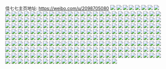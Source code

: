 佳七七主页地址: https://weibo.com/u/2098705080 
![](https://wx4.sinaimg.cn/mw2000/7d17b2b8ly1h96v45kdx6j227w31f4qr.jpg) 
![](https://wx4.sinaimg.cn/mw2000/7d17b2b8ly1h96v3phzn8j22c0340kjn.jpg) 
![](https://wx4.sinaimg.cn/mw2000/7d17b2b8ly1h96v67bz59j22c037bx6r.jpg) 
![](https://wx4.sinaimg.cn/mw2000/7d17b2b8ly1h96v2xvynej22c0340e83.jpg) 
![](https://wx4.sinaimg.cn/mw2000/7d17b2b8ly1h96v36hbxcj22c03771l0.jpg) 
![](https://wx4.sinaimg.cn/mw2000/7d17b2b8ly1h96v52x4kdj22c03401ky.jpg) 
![](https://wx4.sinaimg.cn/mw2000/7d17b2b8ly1h96v6txia9j224w2y44qr.jpg) 
![](https://wx4.sinaimg.cn/mw2000/7d17b2b8ly1h93nmyf8qjj22c03404qr.jpg) 
![](https://wx4.sinaimg.cn/mw2000/7d17b2b8ly1h93nnau44hj22c03407wi.jpg) 
![](https://wx4.sinaimg.cn/mw2000/7d17b2b8ly1h91eakowugj21te2f6kjl.jpg) 
![](https://wx4.sinaimg.cn/mw2000/7d17b2b8ly1h91eabt35gj22c0340b2a.jpg) 
![](https://wx4.sinaimg.cn/mw2000/7d17b2b8ly1h91eas2mehj22c03401kz.jpg) 
![](https://wx4.sinaimg.cn/mw2000/7d17b2b8ly1h91eaetz6cj22c0340qv6.jpg) 
![](https://wx4.sinaimg.cn/mw2000/7d17b2b8ly1h91eb1dfssj229v35se83.jpg) 
![](https://wx4.sinaimg.cn/mw2000/7d17b2b8ly1h91ea9azqgj21sk2e2npd.jpg) 
![](https://wx4.sinaimg.cn/mw2000/7d17b2b8ly1h909cp1drbj226f2wke83.jpg) 
![](https://wx4.sinaimg.cn/mw2000/7d17b2b8ly1h909cv9d85j228c2z4npd.jpg) 
![](https://wx4.sinaimg.cn/mw2000/7d17b2b8ly1h909bofc3zj22c0340qv7.jpg) 
![](https://wx4.sinaimg.cn/mw2000/7d17b2b8ly1h909acqqmej224s2usnpe.jpg) 
![](https://wx4.sinaimg.cn/mw2000/7d17b2b8ly1h909b3ifiij226o2wx1kz.jpg) 
![](https://wx4.sinaimg.cn/mw2000/7d17b2b8ly1h907xdwm0mj22822yrnpe.jpg) 
![](https://wx4.sinaimg.cn/mw2000/7d17b2b8ly1h907xbh8wpj21gj2497wh.jpg) 
![](https://wx4.sinaimg.cn/mw2000/7d17b2b8ly1h907yqgg09j21xm2pgnpd.jpg) 
![](https://wx4.sinaimg.cn/mw2000/7d17b2b8ly1h8z5qhzn5cj22062o8u0x.jpg) 
![](https://wx4.sinaimg.cn/mw2000/7d17b2b8ly1h8z5pdupnwj22c0340b2c.jpg) 
![](https://wx4.sinaimg.cn/mw2000/7d17b2b8ly1h8z5r59pmij22c03401l0.jpg) 
![](https://wx4.sinaimg.cn/mw2000/7d17b2b8ly1h8z5pvn102j22c03401kz.jpg) 
![](https://wx4.sinaimg.cn/mw2000/7d17b2b8ly1h8xzut0sl6j22c0340hdu.jpg) 
![](https://wx4.sinaimg.cn/mw2000/7d17b2b8ly1h8xzuub7t5j22c0340u0y.jpg) 
![](https://wx4.sinaimg.cn/mw2000/7d17b2b8ly1h8xzv43iwhj22c0340e82.jpg) 
![](https://wx4.sinaimg.cn/mw2000/7d17b2b8ly1h8xzv5ghr0j22c0340hdu.jpg) 
![](https://wx4.sinaimg.cn/mw2000/7d17b2b8ly1h8xzv2uilqj22c0340b2a.jpg) 
![](https://wx4.sinaimg.cn/mw2000/7d17b2b8ly1h8xzv1ae93j22c0340u0y.jpg) 
![](https://wx4.sinaimg.cn/mw2000/7d17b2b8ly1h8plf5e2dpj22c0340hdu.jpg) 
![](https://wx4.sinaimg.cn/mw2000/7d17b2b8ly1h8pley2kvlj21r02c0hdt.jpg) 
![](https://wx4.sinaimg.cn/mw2000/7d17b2b8ly1h8plf22sp0j22c03401l0.jpg) 
![](https://wx4.sinaimg.cn/mw2000/7d17b2b8ly1h8jw5sqtxpj229v31hqv7.jpg) 
![](https://wx4.sinaimg.cn/mw2000/7d17b2b8ly1h8juzxg665j22c03407wl.jpg) 
![](https://wx4.sinaimg.cn/mw2000/7d17b2b8ly1h8irxlrg2wj22c0340x6r.jpg) 
![](https://wx4.sinaimg.cn/mw2000/7d17b2b8ly1h8irwz6klnj229e33zu11.jpg) 
![](https://wx4.sinaimg.cn/mw2000/7d17b2b8ly1h8irxrwqfdj21xm2ktb2a.jpg) 
![](https://wx4.sinaimg.cn/mw2000/7d17b2b8ly1h8irxv156ej229d30ie83.jpg) 
![](https://wx4.sinaimg.cn/mw2000/7d17b2b8ly1h8irx8q0roj22c0340qv8.jpg) 
![](https://wx4.sinaimg.cn/mw2000/7d17b2b8ly1h8incrf3o5j22c037rqv8.jpg) 
![](https://wx4.sinaimg.cn/mw2000/7d17b2b8ly1h8incxbju7j22an30zkjn.jpg) 
![](https://wx4.sinaimg.cn/mw2000/7d17b2b8ly1h8ind8700rj22c0340hdx.jpg) 
![](https://wx4.sinaimg.cn/mw2000/7d17b2b8ly1h8g60u9rklj229130ru0x.jpg) 
![](https://wx4.sinaimg.cn/mw2000/7d17b2b8ly1h8g61y3ynpj22542uyu0y.jpg) 
![](https://wx4.sinaimg.cn/mw2000/7d17b2b8ly1h8fbu8395ej22c0340kjm.jpg) 
![](https://wx4.sinaimg.cn/mw2000/7d17b2b8ly1h8fbu6we2vj22c0340x6p.jpg) 
![](https://wx4.sinaimg.cn/mw2000/7d17b2b8ly1h8fbu0xd2vj22c0340e83.jpg) 
![](https://wx4.sinaimg.cn/mw2000/7d17b2b8ly1h8fbu339tij22c0340e82.jpg) 
![](https://wx4.sinaimg.cn/mw2000/7d17b2b8ly1h8fbu45qetj229x318e82.jpg) 
![](https://wx4.sinaimg.cn/mw2000/7d17b2b8ly1h8fbu661d6j22c037b4qq.jpg) 
![](https://wx4.sinaimg.cn/mw2000/7d17b2b8ly1h8fbu58cb3j22a833hx6q.jpg) 
![](https://wx4.sinaimg.cn/mw2000/7d17b2b8ly1h8fbtzoddtj22c03401l0.jpg) 
![](https://wx4.sinaimg.cn/mw2000/7d17b2b8ly1h8fbu26oy0j22192rfkjm.jpg) 
![](https://wx4.sinaimg.cn/mw2000/7d17b2b8ly1h8btai45mvj22c0340npe.jpg) 
![](https://wx4.sinaimg.cn/mw2000/7d17b2b8ly1h8btadzqxyj22c0340hdu.jpg) 
![](https://wx4.sinaimg.cn/mw2000/7d17b2b8ly1h8btaha7wnj21zn2njqv5.jpg) 
![](https://wx4.sinaimg.cn/mw2000/7d17b2b8ly1h8bsgfrvr9j20u0140gwj.jpg) 
![](https://wx4.sinaimg.cn/mw2000/7d17b2b8ly1h8bsggb3efj20u01407ch.jpg) 
![](https://wx4.sinaimg.cn/mw2000/7d17b2b8ly1h8bsgh6542j20u0156n5c.jpg) 
![](https://wx4.sinaimg.cn/mw2000/7d17b2b8ly1h8agjpkcd7j20u0140thx.jpg) 
![](https://wx4.sinaimg.cn/mw2000/7d17b2b8ly1h8agjnvq3cj20u0140ahu.jpg) 
![](https://wx4.sinaimg.cn/mw2000/7d17b2b8ly1h8agjnjv40j20u0140gsq.jpg) 
![](https://wx4.sinaimg.cn/mw2000/7d17b2b8ly1h8agjupbw4j20u0140q85.jpg) 
![](https://wx4.sinaimg.cn/mw2000/7d17b2b8ly1h8agjqoezuj20u0140wk1.jpg) 
![](https://wx4.sinaimg.cn/mw2000/7d17b2b8ly1h83pp5bsakj20u0140gwi.jpg) 
![](https://wx4.sinaimg.cn/mw2000/7d17b2b8ly1h83pp5qg0yj20u014049l.jpg) 
![](https://wx4.sinaimg.cn/mw2000/7d17b2b8ly1h83pp4azn4j20u0147n7j.jpg) 
![](https://wx4.sinaimg.cn/mw2000/7d17b2b8ly1h83jvpjo03j22c03407wl.jpg) 
![](https://wx4.sinaimg.cn/mw2000/7d17b2b8ly1h83jva8nfhj22c0340x6q.jpg) 
![](https://wx4.sinaimg.cn/mw2000/7d17b2b8ly1h83jvgezxqj22c03407wj.jpg) 
![](https://wx4.sinaimg.cn/mw2000/7d17b2b8ly1h83jvcsp6pj22c03404qq.jpg) 
![](https://wx4.sinaimg.cn/mw2000/7d17b2b8ly1h83jv76v23j22c03404qq.jpg) 
![](https://wx4.sinaimg.cn/mw2000/7d17b2b8ly1h83jv4j2zoj22c0340qv5.jpg) 
![](https://wx4.sinaimg.cn/mw2000/7d17b2b8ly1h7zzqoyjfmj20u0140wnh.jpg) 
![](https://wx4.sinaimg.cn/mw2000/7d17b2b8ly1h7zzr2pznmj20u0140gva.jpg) 
![](https://wx4.sinaimg.cn/mw2000/7d17b2b8ly1h7zzr1nytjj20u01sz47o.jpg) 
![](https://wx4.sinaimg.cn/mw2000/7d17b2b8ly1h7zzqpbmx5j20u014044v.jpg) 
![](https://wx4.sinaimg.cn/mw2000/7d17b2b8ly1h7zzqnlb7zj20u0140n3v.jpg) 
![](https://wx4.sinaimg.cn/mw2000/7d17b2b8ly1h7vsgf2vnjj22c0340kjq.jpg) 
![](https://wx4.sinaimg.cn/mw2000/7d17b2b8ly1h7vjdggncaj22c0340npe.jpg) 
![](https://wx4.sinaimg.cn/mw2000/7d17b2b8ly1h7vjdilsxuj21r0340b2b.jpg) 
![](https://wx4.sinaimg.cn/mw2000/7d17b2b8ly1h7u79k9cwej21sg2ds4qp.jpg) 
![](https://wx4.sinaimg.cn/mw2000/7d17b2b8ly1h7u7aspez3j21sg2dsqv5.jpg) 
![](https://wx4.sinaimg.cn/mw2000/7d17b2b8ly1h7owai10ofj21ue2j9kjm.jpg) 
![](https://wx4.sinaimg.cn/mw2000/7d17b2b8ly1h7owamwjwtj21x12k2b2a.jpg) 
![](https://wx4.sinaimg.cn/mw2000/7d17b2b8ly1h7owaksk7wj21z72mxkjm.jpg) 
![](https://wx4.sinaimg.cn/mw2000/7d17b2b8ly1h7owar7xcij224o2u8x6t.jpg) 
![](https://wx4.sinaimg.cn/mw2000/7d17b2b8ly1h7owat3gbej21uz2hb1ky.jpg) 
![](https://wx4.sinaimg.cn/mw2000/7d17b2b8ly1h7owaeyq9nj20v91voe81.jpg) 
![](https://wx4.sinaimg.cn/mw2000/7d17b2b8ly1h7nlewecu5j22c0340qv5.jpg) 
![](https://wx4.sinaimg.cn/mw2000/7d17b2b8ly1h7nlf221rej22c03407wi.jpg) 
![](https://wx4.sinaimg.cn/mw2000/7d17b2b8ly1h7nlf8dgwhj22c03404qq.jpg) 
![](https://wx4.sinaimg.cn/mw2000/7d17b2b8ly1h7nlfhamfej22c0340qv6.jpg) 
![](https://wx4.sinaimg.cn/mw2000/7d17b2b8ly1h7nlflzzzmj22c03404qq.jpg) 
![](https://wx4.sinaimg.cn/mw2000/7d17b2b8ly1h7nl63eqqoj22c038v1l1.jpg) 
![](https://wx4.sinaimg.cn/mw2000/7d17b2b8ly1h7nl6icaz1j22712xde85.jpg) 
![](https://wx4.sinaimg.cn/mw2000/7d17b2b8ly1h7nl8rvtwfj22c0340x6q.jpg) 
![](https://wx4.sinaimg.cn/mw2000/7d17b2b8ly1h7nl76lbq2j21sg2dse82.jpg) 
![](https://wx4.sinaimg.cn/mw2000/7d17b2b8ly1h7nl74vnejj22c0340u10.jpg) 
![](https://wx4.sinaimg.cn/mw2000/7d17b2b8ly1h7nh63lgtej22c03407wj.jpg) 
![](https://wx4.sinaimg.cn/mw2000/7d17b2b8ly1h7mcok5lwfj22c0340u0z.jpg) 
![](https://wx4.sinaimg.cn/mw2000/7d17b2b8ly1h7mcofst79j225e2v7u0x.jpg) 
![](https://wx4.sinaimg.cn/mw2000/7d17b2b8ly1h7mcom31rgj22c03407wk.jpg) 
![](https://wx4.sinaimg.cn/mw2000/7d17b2b8ly1h7mcohlx62j22c0340u0y.jpg) 
![](https://wx4.sinaimg.cn/mw2000/7d17b2b8ly1h7mcoean46j22c03404qs.jpg) 
![](https://wx4.sinaimg.cn/mw2000/7d17b2b8ly1h7m6tim9i5j22c0340qv7.jpg) 
![](https://wx4.sinaimg.cn/mw2000/7d17b2b8ly1h7lf5cbnf9j22c03401ky.jpg) 
![](https://wx4.sinaimg.cn/mw2000/7d17b2b8ly1h7lf6lps0yj22c0340e82.jpg) 
![](https://wx4.sinaimg.cn/mw2000/7d17b2b8ly1h7lf4skmijj22c03407wm.jpg) 
![](https://wx4.sinaimg.cn/mw2000/7d17b2b8ly1h7lf84k57kj20zk1bc7a2.jpg) 
![](https://wx4.sinaimg.cn/mw2000/7d17b2b8ly1h7fhwk7h9vj22c0340wq2.jpg) 
![](https://wx4.sinaimg.cn/mw2000/7d17b2b8ly1h7fhwqgd6yj22c0340gs2.jpg) 
![](https://wx4.sinaimg.cn/mw2000/7d17b2b8ly1h7fhwzr17bj22c03407jd.jpg) 
![](https://wx4.sinaimg.cn/mw2000/7d17b2b8ly1h7fhx47l6dj21nv27thdt.jpg) 
![](https://wx4.sinaimg.cn/mw2000/7d17b2b8ly1h7fhxn8wpaj22c0340atc.jpg) 
![](https://wx4.sinaimg.cn/mw2000/7d17b2b8ly1h7fhxrbotxj22c0340wq0.jpg) 
![](https://wx4.sinaimg.cn/mw2000/7d17b2b8ly1h7eexjk2wsj22c03404qs.jpg) 
![](https://wx4.sinaimg.cn/mw2000/7d17b2b8ly1h7eey5b9dgj22c03407wk.jpg) 
![](https://wx4.sinaimg.cn/mw2000/7d17b2b8ly1h7eexsyzplj22c0340u0y.jpg) 
![](https://wx4.sinaimg.cn/mw2000/7d17b2b8ly1h7eeybkff1j22c03407wi.jpg) 
![](https://wx4.sinaimg.cn/mw2000/7d17b2b8ly1h7eexnrpbgj22c0340tp4.jpg) 
![](https://wx4.sinaimg.cn/mw2000/7d17b2b8ly1h76blk0ps9j22c0340k8u.jpg) 
![](https://wx4.sinaimg.cn/mw2000/7d17b2b8ly1h76bvix0jkj22c03407wi.jpg) 
![](https://wx4.sinaimg.cn/mw2000/7d17b2b8ly1h76bgjvii3j22c0340al5.jpg) 
![](https://wx4.sinaimg.cn/mw2000/7d17b2b8ly1h76bgeq7ejj22c0340b2b.jpg) 
![](https://wx4.sinaimg.cn/mw2000/7d17b2b8ly1h76bglrgvyj22c0340e82.jpg) 
![](https://wx4.sinaimg.cn/mw2000/7d17b2b8ly1h76bgoohn0j22c03407wh.jpg) 
![](https://wx4.sinaimg.cn/mw2000/7d17b2b8ly1h76bgach9hj229r30w7wk.jpg) 
![](https://wx4.sinaimg.cn/mw2000/7d17b2b8ly1h76bgnb51gj22c0340hdu.jpg) 
![](https://wx4.sinaimg.cn/mw2000/7d17b2b8ly1h6x2zhsnkkj22c0340kjm.jpg) 
![](https://wx4.sinaimg.cn/mw2000/7d17b2b8ly1h6x2zvixxfj22c0340n8y.jpg) 
![](https://wx4.sinaimg.cn/mw2000/7d17b2b8ly1h6x3007ucjj22c0340tmh.jpg) 
![](https://wx4.sinaimg.cn/mw2000/7d17b2b8ly1h6x2zssobtj22c0340e82.jpg) 
![](https://wx4.sinaimg.cn/mw2000/7d17b2b8ly1h6x2zy3hfwj22c03401ky.jpg) 
![](https://wx4.sinaimg.cn/mw2000/7d17b2b8ly1h6x2zendztj223m2tqhdv.jpg) 
![](https://wx4.sinaimg.cn/mw2000/7d17b2b8ly1h6x2zaqbrxj21jx22ke82.jpg) 
![](https://wx4.sinaimg.cn/mw2000/7d17b2b8ly1h6x2zm009vj228j31xhdt.jpg) 
![](https://wx4.sinaimg.cn/mw2000/7d17b2b8ly1h6urmb5c9tj21sg2dsdka.jpg) 
![](https://wx4.sinaimg.cn/mw2000/7d17b2b8ly1h6urmfbw7nj226g2zpb2c.jpg) 
![](https://wx4.sinaimg.cn/mw2000/7d17b2b8ly1h6urmcht2zj226n2wvu0y.jpg) 
![](https://wx4.sinaimg.cn/mw2000/7d17b2b8ly1h6urmnkmesj22c03407ca.jpg) 
![](https://wx4.sinaimg.cn/mw2000/7d17b2b8ly1h6urmkvzqqj22c03401ky.jpg) 
![](https://wx4.sinaimg.cn/mw2000/7d17b2b8ly1h6uqooql19j22c0340e82.jpg) 
![](https://wx4.sinaimg.cn/mw2000/7d17b2b8ly1h6uqol5h79j22c0340q9n.jpg) 
![](https://wx4.sinaimg.cn/mw2000/7d17b2b8ly1h6uqohekopj22c0340kjm.jpg) 
![](https://wx4.sinaimg.cn/mw2000/7d17b2b8ly1h6uqofpbo3j22c0340qv6.jpg) 
![](https://wx4.sinaimg.cn/mw2000/7d17b2b8ly1h6uqojmyqsj22c0340kjm.jpg) 
![](https://wx4.sinaimg.cn/mw2000/7d17b2b8ly1h6uqompooaj21r03401dk.jpg) 
![](https://wx4.sinaimg.cn/mw2000/7d17b2b8ly1h6r6f3r6i7j22c0340hdu.jpg) 
![](https://wx4.sinaimg.cn/mw2000/7d17b2b8ly1h6qt2zj6c7j22402tcu0y.jpg) 
![](https://wx4.sinaimg.cn/mw2000/7d17b2b8ly1h6qt2xzcoej22c0340qcs.jpg) 
![](https://wx4.sinaimg.cn/mw2000/7d17b2b8ly1h6qt2vf99kj22c0340x6t.jpg) 
![](https://wx4.sinaimg.cn/mw2000/7d17b2b8ly1h6qsx45pbbj22c0340qv8.jpg) 
![](https://wx4.sinaimg.cn/mw2000/7d17b2b8ly1h6qsx1rw8uj22c0367b2b.jpg) 
![](https://wx4.sinaimg.cn/mw2000/7d17b2b8ly1h6qsx77ubpj22c0340n77.jpg) 
![](https://wx4.sinaimg.cn/mw2000/7d17b2b8ly1h6qsx2uhlwj22c0340gye.jpg) 
![](https://wx4.sinaimg.cn/mw2000/7d17b2b8ly1h6qsx5hweaj22c0340e82.jpg) 
![](https://wx4.sinaimg.cn/mw2000/7d17b2b8ly1h6qswzwf7qj22c03404qp.jpg) 
![](https://wx4.sinaimg.cn/mw2000/7d17b2b8ly1h6qstm2rj1j21sc2dsag4.jpg) 
![](https://wx4.sinaimg.cn/mw2000/7d17b2b8ly1h6qstn41ghj21sc2dsaew.jpg) 
![](https://wx4.sinaimg.cn/mw2000/7d17b2b8ly1h6qstamg36j229c30hb2c.jpg) 
![](https://wx4.sinaimg.cn/mw2000/7d17b2b8ly1h6qstjdo2cj22c0340qv7.jpg) 
![](https://wx4.sinaimg.cn/mw2000/7d17b2b8ly1h6qstkpv1yj226g2wmqre.jpg) 
![](https://wx4.sinaimg.cn/mw2000/7d17b2b8ly1h6qstd8i62j22c034015n.jpg) 
![](https://wx4.sinaimg.cn/mw2000/7d17b2b8ly1h6qstgsb5hj22c033yb2b.jpg) 
![](https://wx4.sinaimg.cn/mw2000/7d17b2b8ly1h6qsteym0zj22c03407wj.jpg) 
![](https://wx4.sinaimg.cn/mw2000/7d17b2b8ly1h6owwd3kqyj20u01hcwr9.jpg) 
![](https://wx4.sinaimg.cn/mw2000/7d17b2b8ly1h6owuqbeedj22c0340qiy.jpg) 
![](https://wx4.sinaimg.cn/mw2000/7d17b2b8ly1h6n8j8e29jj20zg1ba445.jpg) 
![](https://wx4.sinaimg.cn/mw2000/7d17b2b8ly1h6n8j7endoj20zg1bagqe.jpg) 
![](https://wx4.sinaimg.cn/mw2000/7d17b2b8ly1h6n8j71fpej20zg1ba76c.jpg) 
![](https://wx4.sinaimg.cn/mw2000/7d17b2b8ly1h6n8j84q4nj20zk1bewlf.jpg) 
![](https://wx4.sinaimg.cn/mw2000/7d17b2b8ly1h6mmva14qxj22c0340hdt.jpg) 
![](https://wx4.sinaimg.cn/mw2000/7d17b2b8ly1h6mmvhg3doj22c0340h9n.jpg) 
![](https://wx4.sinaimg.cn/mw2000/7d17b2b8ly1h6mmv6uictj22c03407wi.jpg) 
![](https://wx4.sinaimg.cn/mw2000/7d17b2b8ly1h6mmv7n81kj21rd2cidvk.jpg) 
![](https://wx4.sinaimg.cn/mw2000/7d17b2b8ly1h6mmvckeywj22c03404qq.jpg) 
![](https://wx4.sinaimg.cn/mw2000/7d17b2b8ly1h6mmno4drsj22c0340hdv.jpg) 
![](https://wx4.sinaimg.cn/mw2000/7d17b2b8ly1h6mmnsy4lqj22c0340u0z.jpg) 
![](https://wx4.sinaimg.cn/mw2000/7d17b2b8ly1h6mmnrc4lwj22c0340app.jpg) 
![](https://wx4.sinaimg.cn/mw2000/7d17b2b8ly1h6mmnpxgyjj22c03407mm.jpg) 
![](https://wx4.sinaimg.cn/mw2000/7d17b2b8gy1h6laay6cbuj21ow297npe.jpg) 
![](https://wx4.sinaimg.cn/mw2000/7d17b2b8gy1h6l3qyuz1dj225s2vqe83.jpg) 
![](https://wx4.sinaimg.cn/mw2000/7d17b2b8gy1h6l3r6i7idj22c036nx6u.jpg) 
![](https://wx4.sinaimg.cn/mw2000/7d17b2b8gy1h6l3qou1s7j229e33dnpd.jpg) 
![](https://wx4.sinaimg.cn/mw2000/7d17b2b8gy1h6kzh28bqsj223u2t4x6q.jpg) 
![](https://wx4.sinaimg.cn/mw2000/7d17b2b8ly1h6kb9pdtsoj22c038btgt.jpg) 
![](https://wx4.sinaimg.cn/mw2000/7d17b2b8ly1h6kb9cukytj22c0340gwm.jpg) 
![](https://wx4.sinaimg.cn/mw2000/7d17b2b8gy1h6k2roge2kj22c0340np7.jpg) 
![](https://wx4.sinaimg.cn/mw2000/7d17b2b8gy1h6k2rx8pz9j21jr22cb2a.jpg) 
![](https://wx4.sinaimg.cn/mw2000/7d17b2b8gy1h6k0l7er2zj2295307x6q.jpg) 
![](https://wx4.sinaimg.cn/mw2000/7d17b2b8gy1h6k0l9u256j22c03401kz.jpg) 
![](https://wx4.sinaimg.cn/mw2000/7d17b2b8ly1h6jwckzyu0j22c0340b2d.jpg) 
![](https://wx4.sinaimg.cn/mw2000/7d17b2b8ly1h6jwchijixj22c0340nk4.jpg) 
![](https://wx4.sinaimg.cn/mw2000/7d17b2b8ly1h6jwceiv1gj227q2ycx6r.jpg) 
![](https://wx4.sinaimg.cn/mw2000/7d17b2b8ly1h6jwco4jqfj224q2ub4qp.jpg) 
![](https://wx4.sinaimg.cn/mw2000/7d17b2b8ly1h6jatmykxuj22c0340dtu.jpg) 
![](https://wx4.sinaimg.cn/mw2000/7d17b2b8ly1h6jasz66paj22c03407g6.jpg) 
![](https://wx4.sinaimg.cn/mw2000/7d17b2b8ly1h6jatfjz2rj22c0340b2a.jpg) 
![](https://wx4.sinaimg.cn/mw2000/7d17b2b8ly1h6jasvf3wsj22c03404qq.jpg) 
![](https://wx4.sinaimg.cn/mw2000/7d17b2b8ly1h6jatidcvpj22c03401ky.jpg) 
![](https://wx4.sinaimg.cn/mw2000/7d17b2b8ly1h6j8ui5063j22692wc1ky.jpg) 
![](https://wx4.sinaimg.cn/mw2000/7d17b2b8ly1h6j8u7cz93j229o340u0y.jpg) 
![](https://wx4.sinaimg.cn/mw2000/7d17b2b8ly1h6j8ugesqej22c0340x6p.jpg) 
![](https://wx4.sinaimg.cn/mw2000/7d17b2b8ly1h6j1itq6n0j22c0340x6q.jpg) 
![](https://wx4.sinaimg.cn/mw2000/7d17b2b8ly1h6j1ioa1h0j21ra2cdkjo.jpg) 
![](https://wx4.sinaimg.cn/mw2000/7d17b2b8ly1h6j1iqrn4bj226i2wpqro.jpg) 
![](https://wx4.sinaimg.cn/mw2000/7d17b2b8ly1h6j1ilnswkj22c0340tku.jpg) 
![](https://wx4.sinaimg.cn/mw2000/7d17b2b8ly1h6iv8v4zccj22c0340h0v.jpg) 
![](https://wx4.sinaimg.cn/mw2000/7d17b2b8ly1h6iv8ty4zbj22c0340nf4.jpg) 
![](https://wx4.sinaimg.cn/mw2000/7d17b2b8gy1h6i0a3ahn8j22c03401kz.jpg) 
![](https://wx4.sinaimg.cn/mw2000/7d17b2b8gy1h6i0amn9tdj22c038vkjo.jpg) 
![](https://wx4.sinaimg.cn/mw2000/7d17b2b8gy1h6i0acn8gtj22c0340tou.jpg) 
![](https://wx4.sinaimg.cn/mw2000/7d17b2b8gy1h6hvsf6x0gj222j2rdu10.jpg) 
![](https://wx4.sinaimg.cn/mw2000/7d17b2b8gy1h6hvs711pwj22c0340wtk.jpg) 
![](https://wx4.sinaimg.cn/mw2000/7d17b2b8gy1h6hvshdkqqj21zy2nxb2a.jpg) 
![](https://wx4.sinaimg.cn/mw2000/7d17b2b8gy1h6hvs9br3rj22c0340gwx.jpg) 
![](https://wx4.sinaimg.cn/mw2000/7d17b2b8gy1h6hvsbvt5mj22c038v4db.jpg) 
![](https://wx4.sinaimg.cn/mw2000/7d17b2b8gy1h6hugqyaeej22c03401l1.jpg) 
![](https://wx4.sinaimg.cn/mw2000/7d17b2b8gy1h6hugvlqhpj228z340hdx.jpg) 
![](https://wx4.sinaimg.cn/mw2000/7d17b2b8gy1h6hugns84gj22c0340hdw.jpg) 
![](https://wx4.sinaimg.cn/mw2000/7d17b2b8gy1h6hug9yx4ij21e71uxadt.jpg) 
